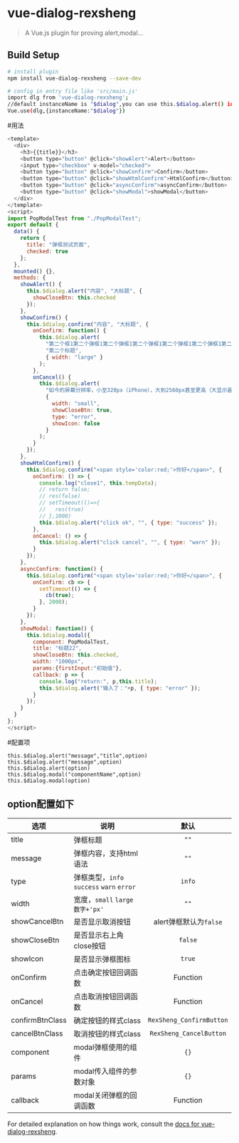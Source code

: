 # vue-dialog-rexsheng

> A Vue.js plugin for proving alert,modal...

## Build Setup

``` bash
# install plugin
npm install vue-dialog-rexsheng --save-dev

# config in entry file like 'src/main.js'
import dlg from 'vue-dialog-rexsheng';
//default instanceName is "$dialog",you can use this.$dialog.alert() in pages
Vue.use(dlg,{instanceName:"$dialog"})
```
#用法
```javascript
<template>
  <div>
    <h3>{{title}}</h3>
    <button type="button" @click="showAlert">Alert</button>
    <input type="checkbox" v-model="checked">
    <button type="button" @click="showConfirm">Confirm</button>
    <button type="button" @click="showHtmlConfirm">HtmlConfirm</button>
    <button type="button" @click="asyncConfirm">asyncConfirm</button>
    <button type="button" @click="showModal">showModal</button>
  </div>
</template>
<script>
import PopModalTest from "./PopModalTest";
export default {
  data() {
    return {
      title: "弹框测试页面",
      checked: true
    };
  },
  mounted() {},
  methods: {
    showAlert() {
      this.$dialog.alert("内容", "大标题", {
        showCloseBtn: this.checked
      });
    },
    showConfirm() {
      this.$dialog.confirm("内容", "大标题", {
        onConfirm: function() {
          this.$dialog.alert(
            "第二个框1第二个弹框1第二个弹框1第二个弹框1第二个弹框1第二个弹框1第二个弹框1第二个弹框1第二个弹框1第二个弹框1第二个弹框1第二个弹框1第二个弹框1第二个弹框1第二个弹框1第二个弹框1第二个弹框1第二个弹框1第二个弹框1弹框1第二个弹框1第二个弹框1第二个弹框1第二个弹框1第二个弹框1第二个弹框1第二个弹框1第二个弹框1第二个弹框1第二个弹框1第二个弹框1第二个弹框1第二个第二个框1第二个弹框1第二个弹框1第二个弹框1第二个弹框1第二个弹框1第二个弹框1第二个弹框1第二个弹框1第二个弹框1第二个弹框1第二个弹框1第二个弹框1第二个弹框1第二个弹框1第二个弹框1第二个弹框1第二个弹框1第二个弹框1弹框1第二个弹框1第二个弹框1第二个弹框1第二个弹框1第二个弹框1第二个弹框1第二个弹框1第二个弹框1第二个弹框1第二个弹框1第二个弹框1第二个弹框1第二个弹框1第二个弹框1第二个弹框1第二个弹框1第二个弹框1第二个弹框1第二个弹框1vddd弹框1第二个弹框1第二个弹框1第二个弹框1第二个弹框1第二个弹框1第二个弹框1vddd",
            "第二个标题",
            { width: "large" }
          );
        },
        onCancel() {
          this.$dialog.alert(
            "如今的屏幕分辨率，小至320px（iPhone），大到2560px甚至更高（大显示器），变化范围极大。",
            {
              width: "small",
              showCloseBtn: true,
              type: "error",
              showIcon: false
            }
          );
        }
      });
    },
    showHtmlConfirm() {
      this.$dialog.confirm("<span style='color:red;'>你好</span>", {
        onConfirm: () => {
          console.log("close1", this.tempData);
          // return false;
          // res(false)
          // setTimeout(()=>{
          //   res(true)
          // },1000)
          this.$dialog.alert("click ok", "", { type: "success" });
        },
        onCancel: () => {
          this.$dialog.alert("click cancel", "", { type: "warn" });
        }
      });
    },
    asyncConfirm: function() {
      this.$dialog.confirm("<span style='color:red;'>你好</span>", {
        onConfirm: cb => {
          setTimeout(() => {
            cb(true);
          }, 2000);
        }
      });
    },
    showModal: function() {
      this.$dialog.modal({
        component: PopModalTest,
        title: "标题22",
        showCloseBtn: this.checked,
        width: "1000px",
        params:{firstInput:"初始值"},
        callback: p => {
          console.log("return:", p,this.title);
          this.$dialog.alert("输入了："+p, { type: "error" });
        }
      });
    }
  }
};
</script>


```
#配置项
```
this.$dialog.alert("message","title",option)
this.$dialog.alert("message",option)
this.$dialog.alert(option)
this.$dialog.modal("componentName",option)
this.$dialog.modal(option)
```
## option配置如下

|选项            |      说明                |  默认 |
|------          |---------------          |:-----:|
|title           |  弹框标题                | `""` |
|message         | 弹框内容，支持html语法    |    `""` |
|type            |  弹框类型，`info` `success` `warn` `error`   |   `info` |
|width           |  宽度，`small` `large` `数字+'px'`   |   `""` |
|showCancelBtn   |  是否显示取消按钮   |   alert弹框默认为`false` |
|showCloseBtn    | 是否显示右上角close按钮 |    `false` |
|showIcon        | 是否显示弹框图标 |    `true` |
|onConfirm       | 点击确定按钮回调函数 |  Function   |
|onCancel        | 点击取消按钮回调函数 |  Function  |
|confirmBtnClass | 确定按钮的样式class |    `RexSheng_ConfirmButton` |
|cancelBtnClass  | 取消按钮的样式class |    `RexSheng_CancelButton` |
|component       | modal弹框使用的组件 | `{}`  |
|params          | modal传入组件的参数对象 |  `{}`  |
|callback        | modal关闭弹框的回调函数 | Function |


For detailed explanation on how things work, consult the [docs for vue-dialog-rexsheng](https://github.com/RexSheng).
